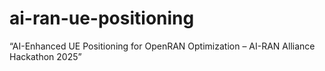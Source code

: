 # ai-ran-ue-positioning
“AI-Enhanced UE Positioning for OpenRAN Optimization – AI-RAN Alliance Hackathon 2025”
